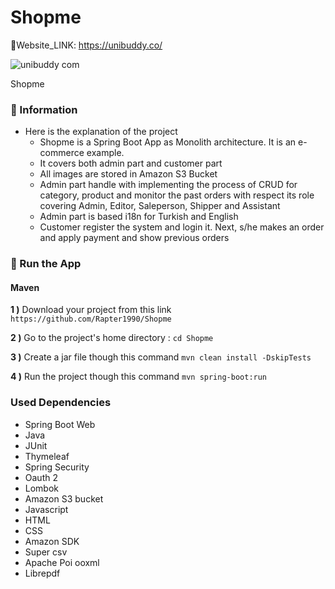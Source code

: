 # Shopme

🔗Website_LINK: https://unibuddy.co/

![unibuddy com](https://github.com/user-attachments/assets/aa8e84df-ef55-4d8d-b6b0-92e2bc023db6)

Shopme

### 📖 Information

<ul style="list-style-type:disc">  
  <li>Here is the explanation of the project
      <ul>
        <li>Shopme is a Spring Boot App as Monolith architecture. It is an e-commerce example.</li>
        <li>It covers both admin part and customer part</li>
        <li>All images are stored in Amazon S3 Bucket</li>
        <li>Admin part handle with implementing the process of CRUD for category, product and monitor the past orders with respect its role covering Admin, Editor, Saleperson, Shipper and Assistant</li>
        <li>Admin part is based i18n for Turkish and English</li>
        <li>Customer register the system and login it. Next, s/he makes an order and apply payment and show previous orders</li>
      </ul>
  </li>
</ul>


### 🔨 Run the App

#### Maven

<b>1 )</b> Download your project from this link `https://github.com/Rapter1990/Shopme`


<b>2 )</b> Go to the project's home directory :  `cd Shopme`


<b>3 )</b> Create a jar file though this command `mvn clean install -DskipTests`


<b>4 )</b> Run the project though this command `mvn spring-boot:run`



### Used Dependencies
* Spring Boot Web
* Java
* JUnit
* Thymeleaf
* Spring Security
* Oauth 2
* Lombok
* Amazon S3 bucket
* Javascript
* HTML
* CSS
* Amazon SDK
* Super csv
* Apache Poi ooxml
* Librepdf

